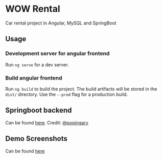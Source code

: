 # WOW Rental
Car rental project in Angular, MySQL and SpringBoot

## Usage
### Development server for angular frontend

Run `ng serve` for a dev server. 
### Build angular frontend

Run `ng build` to build the project. The build artifacts will be stored in the `dist/` directory. Use the `--prod` flag for a production build.




## Springboot backend
Can be found [here](https://github.com/poppingary/car-rental-springboot-backend). Credit: [@popingary](https://github.com/poppingary)

## Demo Screenshots
Can be found [here](./demo)
